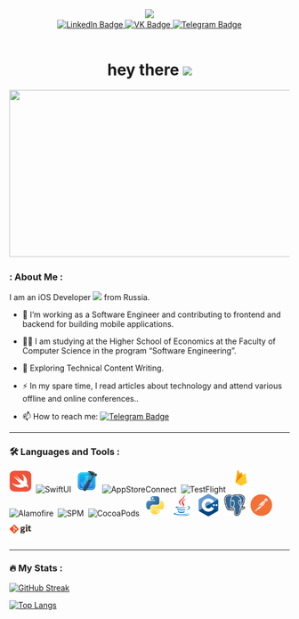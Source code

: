 


<div id="header" align="center">
  <img src="https://media1.giphy.com/media/v1.Y2lkPTc5MGI3NjExZmprNm5qc2Q3YnRmYzc5MGxsZzN4Mjh0Ym5uaDI3bG1tamUzZWN4NCZlcD12MV9pbnRlcm5hbF9naWZfYnlfaWQmY3Q9Zw/R9bYzGYwpUx7Ff2gl5/giphy.gif" higth="120" width="120"/>
  <div id="badges">
      <a href="https://www.linkedin.com/in/m0r1n?utm_source=share&utm_campaign=share_via&utm_content=profile&utm_medium=ios_app">
    <img src="https://img.shields.io/badge/LinkedIn-blue?style=for-the-badge&logo=linkedin&logoColor=white" alt="LinkedIn Badge"/>
  </a>
     <a href="https://vk.com/k0mmerrs">
    <img src="https://img.shields.io/badge/VK-green?style=for-the-badge&logo=vk&logoColor=white" alt="VK Badge"/>
  </a>
  <a href="https://t.me/IL_K_A">
    <img src="https://img.shields.io/badge/Telegram-blue?style=for-the-badge&logo=telegram&logoColor=white" alt="Telegram Badge"/>
  </a>
  </div>
  <img src="https://komarev.com/ghpvc/?username=ILKA777&style=flat-square&color=blue" alt=""/>
  <h1>
    hey there
    <img src="https://media.giphy.com/media/hvRJCLFzcasrR4ia7z/giphy.gif" width="30px"/>
  </h1>
</div>
<div align="center">
  <img src="https://media0.giphy.com/media/v1.Y2lkPTc5MGI3NjExcnkyM3h3dTl2bGJibDF6YXlhMGZ2OXhhZGJxdzM2cHptamV0NTlldyZlcD12MV9pbnRlcm5hbF9naWZfYnlfaWQmY3Q9Zw/JqmupuTVZYaQX5s094/giphy.gif" width="600" height="300"/>
</div>



### : About Me :
I am an iOS Developer <img src="https://media.giphy.com/media/WUlplcMpOCEmTGBtBW/giphy.gif" width="30"> from Russia.
- :telescope: I’m working as a Software Engineer and contributing to frontend and backend for building mobile applications.

- 👨‍🎓 I am studying at the Higher School of Economics at the Faculty of Computer Science in the program “Software Engineering”.

- :seedling: Exploring Technical Content Writing.

- :zap: In my spare time, I read articles about technology and attend various offline and online conferences..

- :mailbox: How to reach me: [![Telegram Badge](https://img.shields.io/badge/-@IL_K_A-blue?style=flat&logo=Telegram&logoColor=white)](https://t.me/IL_K_A)

---

### :hammer_and_wrench: Languages and Tools :
<div>
  <img src="https://github.com/devicons/devicon/blob/master/icons/swift/swift-original.svg" title="Swift" alt="Swift" width="40" height="40"/>&nbsp;
   <img src="https://img.icons8.com/?size=200&id=_BTyk4vBumjx&format=png&color=000000" title="SwiftUI" alt="SwiftUI" width="40" height="40"/>&nbsp;
  <img src="https://github.com/devicons/devicon/blob/master/icons/xcode/xcode-original.svg" title="Xcode" alt="Xcode" width="40" height="40"/>&nbsp;
    <img src="https://developer.apple.com/assets/elements/icons/app-store-connect/app-store-connect-128x128_2x.png" title="AppStoreConnect"  alt="AppStoreConnect" width="40" height="40"/>&nbsp;
   <img src="https://cdn.jim-nielsen.com/macos/512/testflight-2023-05-19.png?rf=1024" title="TestFlight" alt="TestFlight" width="40" height="40"/>&nbsp;
  <img src="https://github.com/devicons/devicon/blob/master/icons/firebase/firebase-original-wordmark.svg" title="Firebase" alt="Firebase" width="40" height="40"/>&nbsp;
  <img src="https://avatars.githubusercontent.com/u/7774181?s=160&v=4" title="Alamofire" alt="Alamofire" width="40" height="40"/>&nbsp;
  <img src="https://encrypted-tbn0.gstatic.com/images?q=tbn:ANd9GcR5CAj4y06wVXjdD9QA7O-8eJXJ6prEAMZc2Q&s" title="SPM" alt="SPM " width="40" height="40"/>&nbsp;
  <img src="https://encrypted-tbn0.gstatic.com/images?q=tbn:ANd9GcQaercl1HqYA7kq_4kw0ZhKyUS4JRGw_8c-Tw&s"  title="CocoaPods" alt="CocoaPods" width="120" height="40"/>&nbsp;
  <img src="https://github.com/devicons/devicon/blob/master/icons/python/python-original.svg" title="Python" alt="Python" width="40" height="40"/>&nbsp;
  <img src="https://github.com/devicons/devicon/blob/master/icons/java/java-original.svg" title="Java" alt="Java" width="40" height="40"/>&nbsp;
  <img src="https://github.com/devicons/devicon/blob/master/icons/cplusplus/cplusplus-original.svg" title="C++" alt="C++" width="40" height="40"/>&nbsp;
  <img src="https://github.com/devicons/devicon/blob/master/icons/postgresql/postgresql-original.svg" title="PostgreSQL" alt="PostgreSQL" width="40" height="40"/>&nbsp;
  <img src="https://github.com/devicons/devicon/blob/master/icons/postman/postman-original.svg" title="Postman" alt="Postman" width="40" height="40"/>&nbsp;
  <img src="https://github.com/devicons/devicon/blob/master/icons/git/git-original-wordmark.svg" title="Git" **alt="Git" width="40" height="40"/>
</div>

---


### :fire: My Stats :
[![GitHub Streak](http://github-readme-streak-stats.herokuapp.com?user=ILKA777&theme=dark&background=000000)](https://git.io/streak-stats)

[![Top Langs](https://github-readme-stats.vercel.app/api/top-langs/?username=ILKA777&layout=compact&theme=vision-friendly-dark)](https://github.com/anuraghazra/github-readme-stats)


